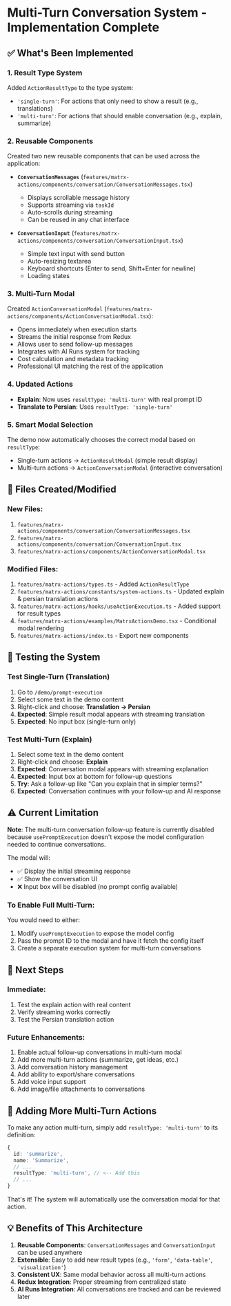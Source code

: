 # Multi-Turn Conversation System - Implementation Complete

## ✅ What's Been Implemented

### 1. **Result Type System**
Added `ActionResultType` to the type system:
- `'single-turn'`: For actions that only need to show a result (e.g., translations)
- `'multi-turn'`: For actions that should enable conversation (e.g., explain, summarize)

### 2. **Reusable Components**
Created two new reusable components that can be used across the application:

- **`ConversationMessages`** (`features/matrx-actions/components/conversation/ConversationMessages.tsx`)
  - Displays scrollable message history
  - Supports streaming via `taskId`
  - Auto-scrolls during streaming
  - Can be reused in any chat interface

- **`ConversationInput`** (`features/matrx-actions/components/conversation/ConversationInput.tsx`)
  - Simple text input with send button
  - Auto-resizing textarea
  - Keyboard shortcuts (Enter to send, Shift+Enter for newline)
  - Loading states

### 3. **Multi-Turn Modal**
Created `ActionConversationModal` (`features/matrx-actions/components/ActionConversationModal.tsx`):
- Opens immediately when execution starts
- Streams the initial response from Redux
- Allows user to send follow-up messages
- Integrates with AI Runs system for tracking
- Cost calculation and metadata tracking
- Professional UI matching the rest of the application

### 4. **Updated Actions**
- **Explain**: Now uses `resultType: 'multi-turn'` with real prompt ID
- **Translate to Persian**: Uses `resultType: 'single-turn'`

### 5. **Smart Modal Selection**
The demo now automatically chooses the correct modal based on `resultType`:
- Single-turn actions → `ActionResultModal` (simple result display)
- Multi-turn actions → `ActionConversationModal` (interactive conversation)

## 📁 Files Created/Modified

### New Files:
1. `features/matrx-actions/components/conversation/ConversationMessages.tsx`
2. `features/matrx-actions/components/conversation/ConversationInput.tsx`
3. `features/matrx-actions/components/ActionConversationModal.tsx`

### Modified Files:
1. `features/matrx-actions/types.ts` - Added `ActionResultType`
2. `features/matrx-actions/constants/system-actions.ts` - Updated explain & persian translation actions
3. `features/matrx-actions/hooks/useActionExecution.ts` - Added support for result types
4. `features/matrx-actions/examples/MatrxActionsDemo.tsx` - Conditional modal rendering
5. `features/matrx-actions/index.ts` - Export new components

## 🧪 Testing the System

### Test Single-Turn (Translation)
1. Go to `/demo/prompt-execution`
2. Select some text in the demo content
3. Right-click and choose: **Translation → Persian**
4. **Expected**: Simple result modal appears with streaming translation
5. **Expected**: No input box (single-turn only)

### Test Multi-Turn (Explain)
1. Select some text in the demo content
2. Right-click and choose: **Explain**
3. **Expected**: Conversation modal appears with streaming explanation
4. **Expected**: Input box at bottom for follow-up questions
5. **Try**: Ask a follow-up like "Can you explain that in simpler terms?"
6. **Expected**: Conversation continues with your follow-up and AI response

## ⚠️ Current Limitation

**Note**: The multi-turn conversation follow-up feature is currently disabled because `usePromptExecution` doesn't expose the model configuration needed to continue conversations. 

The modal will:
- ✅ Display the initial streaming response
- ✅ Show the conversation UI
- ❌ Input box will be disabled (no prompt config available)

### To Enable Full Multi-Turn:
You would need to either:
1. Modify `usePromptExecution` to expose the model config
2. Pass the prompt ID to the modal and have it fetch the config itself
3. Create a separate execution system for multi-turn conversations

## 🎯 Next Steps

### Immediate:
1. Test the explain action with real content
2. Verify streaming works correctly
3. Test the Persian translation action

### Future Enhancements:
1. Enable actual follow-up conversations in multi-turn modal
2. Add more multi-turn actions (summarize, get ideas, etc.)
3. Add conversation history management
4. Add ability to export/share conversations
5. Add voice input support
6. Add image/file attachments to conversations

## 🔧 Adding More Multi-Turn Actions

To make any action multi-turn, simply add `resultType: 'multi-turn'` to its definition:

```typescript
{
  id: 'summarize',
  name: 'Summarize',
  // ...
  resultType: 'multi-turn', // <-- Add this
  // ...
}
```

That's it! The system will automatically use the conversation modal for that action.

## 💡 Benefits of This Architecture

1. **Reusable Components**: `ConversationMessages` and `ConversationInput` can be used anywhere
2. **Extensible**: Easy to add new result types (e.g., `'form'`, `'data-table'`, `'visualization'`)
3. **Consistent UX**: Same modal behavior across all multi-turn actions
4. **Redux Integration**: Proper streaming from centralized state
5. **AI Runs Integration**: All conversations are tracked and can be reviewed later

